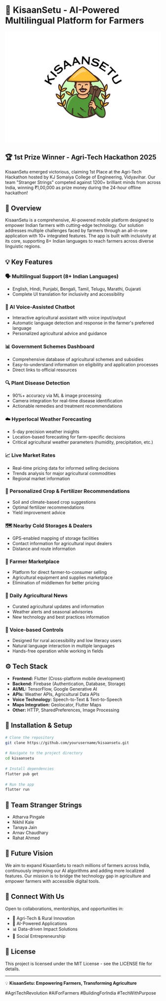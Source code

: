 # 🌾 KisaanSetu - AI-Powered Multilingual Platform for Farmers

![KisaanSetu Logo](assets/logo.jpg)

## 🏆 1st Prize Winner - Agri-Tech Hackathon 2025
KisaanSetu emerged victorious, claiming 1st Place at the Agri-Tech Hackathon hosted by KJ Somaiya College of Engineering, Vidyavihar. Our team "Stranger Strings" competed against 1200+ brilliant minds from across India, winning ₹1,00,000 as prize money during the 24-hour offline hackathon!

## 🚀 Overview
KisaanSetu is a comprehensive, AI-powered mobile platform designed to empower Indian farmers with cutting-edge technology. Our solution addresses multiple challenges faced by farmers through an all-in-one application with 10+ integrated features. The app is built with inclusivity at its core, supporting 8+ Indian languages to reach farmers across diverse linguistic regions.

## 💡 Key Features

### 🗣️ Multilingual Support (8+ Indian Languages)
- English, Hindi, Punjabi, Bengali, Tamil, Telugu, Marathi, Gujarati
- Complete UI translation for inclusivity and accessibility

### 🤖 AI Voice-Assisted Chatbot
- Interactive agricultural assistant with voice input/output
- Automatic language detection and response in the farmer's preferred language
- Personalized agricultural advice and guidance

### 📊 Government Schemes Dashboard
- Comprehensive database of agricultural schemes and subsidies
- Easy-to-understand information on eligibility and application processes
- Direct links to official resources

### 🔍 Plant Disease Detection
- 90%+ accuracy via ML & image processing
- Camera integration for real-time disease identification
- Actionable remedies and treatment recommendations

### ☁️ Hyperlocal Weather Forecasting
- 5-day precision weather insights
- Location-based forecasting for farm-specific decisions
- Critical agricultural weather parameters (humidity, precipitation, etc.)

### 📈 Live Market Rates
- Real-time pricing data for informed selling decisions
- Trends analysis for major agricultural commodities
- Regional market information

### 🌱 Personalized Crop & Fertilizer Recommendations
- Soil and climate-based crop suggestions
- Optimal fertilizer recommendations
- Yield improvement advice

### 🗺️ Nearby Cold Storages & Dealers
- GPS-enabled mapping of storage facilities
- Contact information for agricultural input dealers
- Distance and route information

### 🛒 Farmer Marketplace
- Platform for direct farmer-to-consumer selling
- Agricultural equipment and supplies marketplace
- Elimination of middlemen for better pricing

### 📰 Daily Agricultural News
- Curated agricultural updates and information
- Weather alerts and seasonal advisories
- New technology and best practices information

### 🎤 Voice-based Controls
- Designed for rural accessibility and low literacy users
- Natural language interaction in multiple languages
- Hands-free operation while working in fields

## ⚙️ Tech Stack
- **Frontend:** Flutter (Cross-platform mobile development)
- **Backend:** Firebase (Authentication, Database, Storage)
- **AI/ML:** TensorFlow, Google Generative AI
- **APIs:** Weather APIs, Agricultural Data APIs
- **Voice Technology:** Speech-to-Text & Text-to-Speech
- **Maps Integration:** Geolocator, Flutter Maps
- **Other:** HTTP, SharedPreferences, Image Processing

## 🔧 Installation & Setup

```bash
# Clone the repository
git clone https://github.com/yourusername/kisaansetu.git

# Navigate to the project directory
cd kisaansetu

# Install dependencies
flutter pub get

# Run the app
flutter run
```

## 👥 Team Stranger Strings
- Atharva Pingale
- Nikhil Kale
- Tanaya Jain
- Arnav Chaudhary
- Rahat Ahmed

## 🌟 Future Vision
We aim to expand KisaanSetu to reach millions of farmers across India, continuously improving our AI algorithms and adding more localized features. Our mission is to bridge the technology gap in agriculture and empower farmers with accessible digital tools.

## 🔗 Connect With Us
Open to collaborations, mentorships, and opportunities in:
- 🌱 Agri-Tech & Rural Innovation
- 📱 AI-Powered Applications
- 📊 Data-driven Impact Solutions
- 🤝 Social Entrepreneurship

## 📝 License
This project is licensed under the MIT License - see the LICENSE file for details.

---

💡 **KisaanSetu: Empowering Farmers, Transforming Agriculture**

#AgriTechRevolution #AIForFarmers #BuildingForIndia #TechWithPurpose
